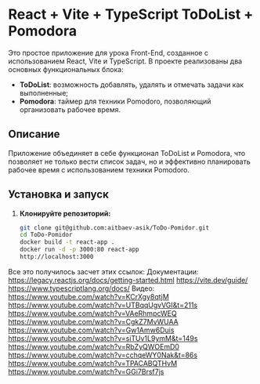 # React + Vite + TypeScript ToDoList + Pomodora

Это простое приложение для урока Front-End, созданное с использованием React, Vite и TypeScript. В проекте реализованы два основных функциональных блока:
- **ToDoList**: возможность добавлять, удалять и отмечать задачи как выполненные;
- **Pomodora**: таймер для техники Pomodoro, позволяющий организовать рабочее время.

## Описание

Приложение объединяет в себе функционал ToDoList и Pomodora, что позволяет не только вести список задач, но и эффективно планировать рабочее время с использованием техники Pomodoro.

## Установка и запуск

1. **Клонируйте репозиторий:**

   ```bash
   git clone git@github.com:aitbaev-asik/ToDo-Pomidor.git
   cd ToDo-Pomidor
   docker build -t react-app .
   docker run -d -p 3000:80 react-app
   http://localhost:3000


Все это получилось засчет этих ссылок:
Документации:
https://legacy.reactjs.org/docs/getting-started.html
https://vite.dev/guide/
https://www.typescriptlang.org/docs/
Видео:
https://www.youtube.com/watch?v=KCrXgy8qtjM
https://www.youtube.com/watch?v=UTBqqUgvVGI&t=211s
https://www.youtube.com/watch?v=VAeRhmpcWEQ
https://www.youtube.com/watch?v=CgkZ7MvWUAA
https://www.youtube.com/watch?v=Gw1Amw6Duis
https://www.youtube.com/watch?v=siTUv1L9ymM&t=149s
https://www.youtube.com/watch?v=RbZyQWOEmD0
https://www.youtube.com/watch?v=cchqeWY0Nak&t=86s
https://www.youtube.com/watch?v=TPACABQTHvM
https://www.youtube.com/watch?v=GGi7Brsf7js
